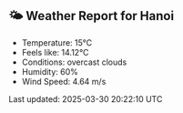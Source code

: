 <!-- WEATHER-START -->
## 🌤 Weather Report for Hanoi

- Temperature: 15°C
- Feels like: 14.12°C
- Conditions: overcast clouds
- Humidity: 60%
- Wind Speed: 4.64 m/s

Last updated: 2025-03-30 20:22:10 UTC
<!-- WEATHER-END -->
